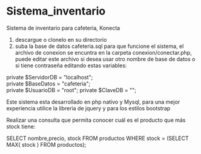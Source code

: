 # Sistema_inventario
Sistema de inventario para cafeteria, Konecta

1) descargue o clonelo en su directorio 
2) suba la base de datos cafeteria.sql para que funcione el sistema, el archivo de conexion se encuntra en la carpeta conexion/conectar.php, puede editar este archivo si desea usar otro nombre de base de datos o si tiene contraseña editando estas variables:

private $ServidorDB = "localhost";	
private	$BaseDatos  = "cafeteria"; 	
private $UsuarioDB  = "root"; 
private  $ClaveDB    = ""; 	 


Este sistema esta desarrollado en php nativo y Mysql, para una mejor experiencia utilice la libreria de jquery y para los estilos bootstrap

Realizar una consulta que permita conocer cuál es el producto que más stock tiene:


SELECT nombre,precio, stock FROM productos WHERE stock = (SELECT MAX( stock ) FROM productos);

